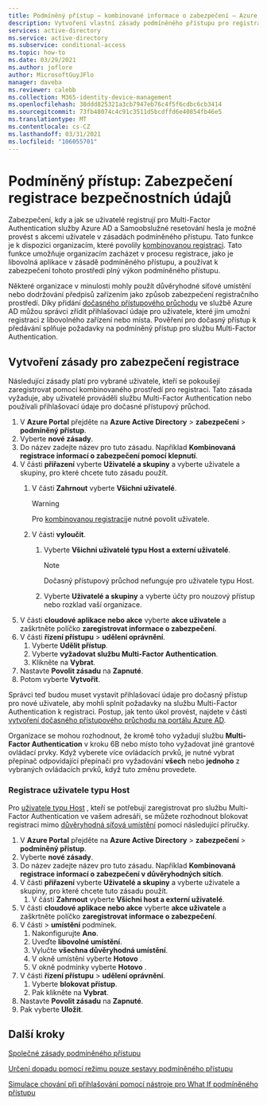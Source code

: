 ```yaml
---
title: Podmíněný přístup – kombinované informace o zabezpečení – Azure Active Directory
description: Vytvoření vlastní zásady podmíněného přístupu pro registraci bezpečnostních údajů
services: active-directory
ms.service: active-directory
ms.subservice: conditional-access
ms.topic: how-to
ms.date: 03/29/2021
ms.author: joflore
author: MicrosoftGuyJFlo
manager: daveba
ms.reviewer: calebb
ms.collection: M365-identity-device-management
ms.openlocfilehash: 38ddd825321a3cb7947eb76c4f5f6cdbc6cb3414
ms.sourcegitcommit: 73fb48074c4c91c3511d5bcdffd6e40854fb46e5
ms.translationtype: MT
ms.contentlocale: cs-CZ
ms.lasthandoff: 03/31/2021
ms.locfileid: "106055701"
---
```

# <a name="conditional-access-securing-security-info-registration"></a>Podmíněný přístup: Zabezpečení registrace bezpečnostních údajů

Zabezpečení, kdy a jak se uživatelé registrují pro Multi-Factor Authentication služby Azure AD a Samoobslužné resetování hesla je možné provést s akcemi uživatele v zásadách podmíněného přístupu. Tato funkce je k dispozici organizacím, které povolily [kombinovanou registraci](../authentication/concept-registration-mfa-sspr-combined.md). Tato funkce umožňuje organizacím zacházet v procesu registrace, jako je libovolná aplikace v zásadě podmíněného přístupu, a používat k zabezpečení tohoto prostředí plný výkon podmíněného přístupu. 

Některé organizace v minulosti mohly použít důvěryhodné síťové umístění nebo dodržování předpisů zařízením jako způsob zabezpečení registračního prostředí. Díky přidání [dočasného přístupového průchodu](../authentication/howto-authentication-temporary-access-pass.md) ve službě Azure AD můžou správci zřídit přihlašovací údaje pro uživatele, které jim umožní registraci z libovolného zařízení nebo místa. Pověření pro dočasný přístup k předávání splňuje požadavky na podmíněný přístup pro službu Multi-Factor Authentication.

## <a name="create-a-policy-to-secure-registration"></a>Vytvoření zásady pro zabezpečení registrace

Následující zásady platí pro vybrané uživatele, kteří se pokoušejí zaregistrovat pomocí kombinovaného prostředí pro registraci. Tato zásada vyžaduje, aby uživatelé prováděli službu Multi-Factor Authentication nebo používali přihlašovací údaje pro dočasné přístupový průchod.

1. V **Azure Portal** přejděte na **Azure Active Directory**  >  **zabezpečení**  >  **podmíněný přístup**.
1. Vyberte **nové zásady**.
1. Do název zadejte název pro tuto zásadu. Například **Kombinovaná registrace informací o zabezpečení pomocí klepnutí**.
1. V části **přiřazení** vyberte **Uživatelé a skupiny** a vyberte uživatele a skupiny, pro které chcete tuto zásadu použít.
   1. V části **Zahrnout** vyberte **Všichni uživatelé**.

      > [!WARNING]
      > Pro [kombinovanou registraci](../authentication/howto-registration-mfa-sspr-combined.md)je nutné povolit uživatele.

   1. V části **vyloučit**.
      1. Vyberte **Všichni uživatelé typu Host a externí uživatelé**.
      
         > [!NOTE]
         > Dočasný přístupový průchod nefunguje pro uživatele typu Host.

      1. Vyberte **Uživatelé a skupiny** a vyberte účty pro nouzový přístup nebo rozklad vaší organizace. 
1. V části **cloudové aplikace nebo akce** vyberte **akce uživatele** a zaškrtněte políčko **zaregistrovat informace o zabezpečení**.
1. V části **řízení přístupu**  >  **udělení oprávnění**.
   1. Vyberte **Udělit přístup**.
   1. Vyberte **vyžadovat službu Multi-Factor Authentication**.
   1. Klikněte na **Vybrat**.
1. Nastavte **Povolit zásadu** na **Zapnuté**.
1. Potom vyberte **Vytvořit**.

Správci teď budou muset vystavit přihlašovací údaje pro dočasný přístup pro nové uživatele, aby mohli splnit požadavky na službu Multi-Factor Authentication k registraci. Postup, jak tento úkol provést, najdete v části [vytvoření dočasného přístupového průchodu na portálu Azure AD](../authentication/howto-authentication-temporary-access-pass.md#create-a-temporary-access-pass).

Organizace se mohou rozhodnout, že kromě toho vyžadují službu **Multi-Factor Authentication** v kroku 6B nebo místo toho vyžadovat jiné grantové ovládací prvky. Když vyberete více ovládacích prvků, je nutné vybrat přepínač odpovídající přepínači pro vyžadování **všech** nebo **jednoho** z vybraných ovládacích prvků, když tuto změnu provedete.

### <a name="guest-user-registration"></a>Registrace uživatele typu Host

Pro [uživatele typu Host](../external-identities/what-is-b2b.md) , kteří se potřebují zaregistrovat pro službu Multi-Factor Authentication ve vašem adresáři, se můžete rozhodnout blokovat registraci mimo [důvěryhodná síťová umístění](concept-conditional-access-conditions.md#locations) pomocí následující příručky.

1. V **Azure Portal** přejděte na **Azure Active Directory**  >  **zabezpečení**  >  **podmíněný přístup**.
1. Vyberte **nové zásady**.
1. Do název zadejte název pro tuto zásadu. Například **Kombinovaná registrace informací o zabezpečení v důvěryhodných sítích**.
1. V části **přiřazení** vyberte **Uživatelé a skupiny** a vyberte uživatele a skupiny, pro které chcete tuto zásadu použít.
   1. V části **Zahrnout** vyberte **Všichni host a externí uživatelé**.
1. V části **cloudové aplikace nebo akce** vyberte **akce uživatele** a zaškrtněte políčko **zaregistrovat informace o zabezpečení**.
1. V části  >  **umístění** podmínek.
   1. Nakonfigurujte **Ano**.
   1. Uveďte **libovolné umístění**.
   1. Vylučte **všechna důvěryhodná umístění**.
   1. V okně umístění vyberte **Hotovo** .
   1. V okně podmínky vyberte **Hotovo** .
1. V části **řízení přístupu**  >  **udělení oprávnění**.
   1. Vyberte **blokovat přístup**.
   1. Pak klikněte na **Vybrat**.
1. Nastavte **Povolit zásadu** na **Zapnuté**.
1. Pak vyberte **Uložit**.

## <a name="next-steps"></a>Další kroky

[Společné zásady podmíněného přístupu](concept-conditional-access-policy-common.md)

[Určení dopadu pomocí režimu pouze sestavy podmíněného přístupu](howto-conditional-access-insights-reporting.md)

[Simulace chování při přihlašování pomocí nástroje pro What If podmíněného přístupu](troubleshoot-conditional-access-what-if.md)
